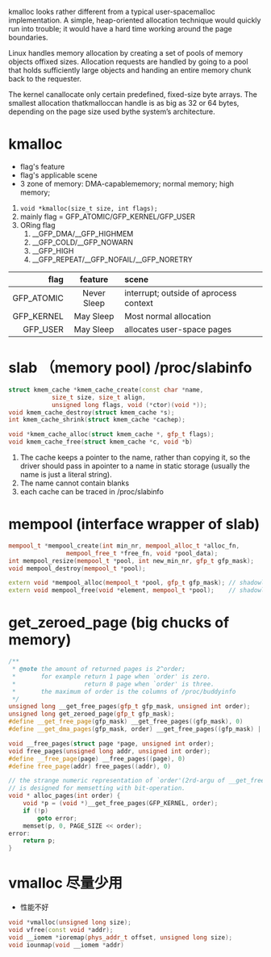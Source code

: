 kmalloc looks rather different from a typical user-spacemalloc implementation. 
A simple, heap-oriented allocation technique would quickly run into trouble;
it would have a hard time working around the page boundaries.

Linux handles memory allocation by creating a set of pools of memory objects offixed sizes. 
Allocation requests are handled by going to a pool that holds sufficiently large objects and 
handing an entire memory chunk back to the requester. 

The kernel canallocate  only certain predefined,  fixed-size byte  arrays.
The  smallest  allocation  thatkmalloccan handle is as big as 32 or 64 bytes, depending on the page size used bythe system’s architecture.

# kmalloc 
+ flag's feature
+ flag's applicable scene
+ 3 zone of memory: DMA-capablememory; normal memory; high memory;
1. `void *kmalloc(size_t size, int flags);`
2. mainly flag = GFP_ATOMIC/GFP_KERNEL/GFP_USER
3. ORing flag
    1. __GFP_DMA/__GFP_HIGHMEM
    2.  __GFP_COLD/__GFP_NOWARN
    3. __GFP_HIGH
    3. __GFP_REPEAT/__GFP_NOFAIL/__GFP_NORETRY


| flag | feature | scene |
| --:  | :-: | :-- |
| GFP_ATOMIC | Never Sleep | interrupt; outside of aprocess context |
| GFP_KERNEL | May Sleep   | Most normal allocation |
| GFP_USER   | May Sleep   | allocates user-space pages |

# slab （memory pool) /proc/slabinfo
```c++
struct kmem_cache *kmem_cache_create(const char *name, 
            size_t size, size_t align,
            unsigned long flags, void (*ctor)(void *));
void kmem_cache_destroy(struct kmem_cache *s);
int kmem_cache_shrink(struct kmem_cache *cachep);

void *kmem_cache_alloc(struct kmem_cache *, gfp_t flags);
void kmem_cache_free(struct kmem_cache *c, void *b)
```
1. The cache keeps a pointer to the name, rather than copying it, 
so the driver should pass in apointer to a name in static storage (usually the name is just a literal string). 
2. The name cannot contain blanks
3. each cache can be traced in /proc/slabinfo

# mempool (interface wrapper of slab)
```c++
mempool_t *mempool_create(int min_nr, mempool_alloc_t *alloc_fn,
				mempool_free_t *free_fn, void *pool_data);
int mempool_resize(mempool_t *pool, int new_min_nr, gfp_t gfp_mask);
void mempool_destroy(mempool_t *pool);

extern void *mempool_alloc(mempool_t *pool, gfp_t gfp_mask); // shadowly call alloc_fn
extern void mempool_free(void *element, mempool_t *pool);    // shadowly call free_fn
```

# get_zeroed_page (big chucks of memory)
```c++
/**
 * @note the amount of returned pages is 2^order;
 *       for example return 1 page when `order' is zero.
 *                   return 8 page when `order' is three.
 *       the maximum of order is the columns of /proc/buddyinfo
 */
unsigned long __get_free_pages(gfp_t gfp_mask, unsigned int order);
unsigned long get_zeroed_page(gfp_t gfp_mask);
#define __get_free_page(gfp_mask) __get_free_pages((gfp_mask), 0)
#define __get_dma_pages(gfp_mask, order) __get_free_pages((gfp_mask) | GFP_DMA, (order))

void __free_pages(struct page *page, unsigned int order);
void free_pages(unsigned long addr, unsigned int order);
#define __free_page(page) __free_pages((page), 0)
#define free_page(addr) free_pages((addr), 0)

// the strange numeric representation of `order'(2rd-argu of __get_free_pages)
// is designed for memsetting with bit-operation.
void * alloc_pages(int order) {
    void *p = (void *)__get_free_pages(GFP_KERNEL, order);
    if (!p)
        goto error;
    memset(p, 0, PAGE_SIZE << order);
error:
    return p;
}
```

# vmalloc 尽量少用
+ 性能不好
```c++
void *vmalloc(unsigned long size);
void vfree(const void *addr);
void __iomem *ioremap(phys_addr_t offset, unsigned long size);
void iounmap(void __iomem *addr)
```